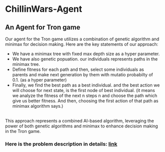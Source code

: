 # ChillinWars-Agent
## An Agent for Tron game
Our agent for the Tron game utilizes a combination of genetic algorithm and minimax for decision making. Here are the key statements of our approach:

- We have a minimax tree with fixed max depth size as a hyper parameter.
- We have also genetic popuation. our individuals represents paths in the minimax tree. 
- Define fitness for each path and then, select some individuals as parents and make next generation by them with mutatio probabilty of 0.1. (as a hyper parameter)
- Finally, we find the best path as a best individual. and the best action we will choose for next state, is the first node of best individual. (it means we analyze the fitness of the next n steps n and choose the path which give us better fitness. And then, choosing the first action of that path as minimax algorithm says.)

<br>This approach represents a combined AI-based algorithm, leveraging the power of both genetic algorithms and minimax to enhance decision making in the Tron game.
### Here is the problem description in details: [link](https://drive.google.com/file/d/1efJlmPG9kO5om_rzvnbNLBChglS3dRQ0/view?usp=sharing)
